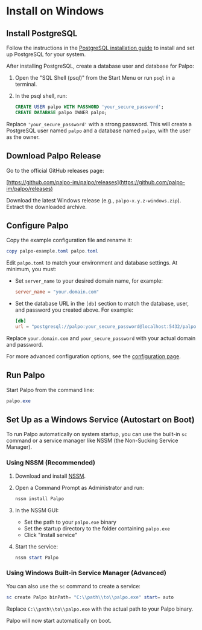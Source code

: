 # Install on Windows

## Install PostgreSQL


Follow the instructions in the [PostgreSQL installation guide](./postgres.md) to install and set up PostgreSQL for your system.

After installing PostgreSQL, create a database user and database for Palpo:

1. Open the "SQL Shell (psql)" from the Start Menu or run `psql` in a terminal.
2. In the psql shell, run:

	```sql
	CREATE USER palpo WITH PASSWORD 'your_secure_password';
	CREATE DATABASE palpo OWNER palpo;
	```

Replace `'your_secure_password'` with a strong password. This will create a PostgreSQL user named `palpo` and a database named `palpo`, with the user as the owner.

## Download Palpo Release

Go to the official GitHub releases page:

[https://github.com/palpo-im/palpo/releases](https://github.com/palpo-im/palpo/releases)

Download the latest Windows release (e.g., `palpo-x.y.z-windows.zip`). Extract the downloaded archive.

## Configure Palpo

Copy the example configuration file and rename it:

```powershell
copy palpo-example.toml palpo.toml
```

Edit `palpo.toml` to match your environment and database settings. At minimum, you must:

- Set `server_name` to your desired domain name, for example:

	```toml
	server_name = "your.domain.com"
	```

- Set the database URL in the `[db]` section to match the database, user, and password you created above. For example:

	```toml
	[db]
	url = "postgresql://palpo:your_secure_password@localhost:5432/palpo"
	```

Replace `your.domain.com` and `your_secure_password` with your actual domain and password.

For more advanced configuration options, see the [configuration page](../configuration/index.md).

## Run Palpo

Start Palpo from the command line:

```powershell
palpo.exe
```

## Set Up as a Windows Service (Autostart on Boot)

To run Palpo automatically on system startup, you can use the built-in `sc` command or a service manager like NSSM (the Non-Sucking Service Manager).

### Using NSSM (Recommended)

1. Download and install [NSSM](https://nssm.cc/download).
2. Open a Command Prompt as Administrator and run:

	```powershell
	nssm install Palpo
	```
3. In the NSSM GUI:
	- Set the path to your `palpo.exe` binary
	- Set the startup directory to the folder containing `palpo.exe`
	- Click "Install service"
4. Start the service:

	```powershell
	nssm start Palpo
	```

### Using Windows Built-in Service Manager (Advanced)

You can also use the `sc` command to create a service:

```powershell
sc create Palpo binPath= "C:\\path\\to\\palpo.exe" start= auto
```

Replace `C:\\path\\to\\palpo.exe` with the actual path to your Palpo binary.

Palpo will now start automatically on boot.